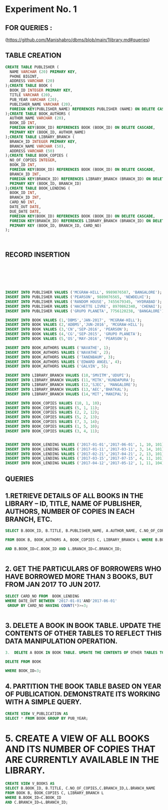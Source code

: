 # Experiment No. 1

## FOR QUERIES :
(https://github.com/Manishabro/dbms/blob/main/1library.md#queries)


## TABLE CREATION 

```sql
CREATE TABLE PUBLISHER (
  NAME VARCHAR (20) PRIMARY KEY,
  PHONE BIGINT,
  ADDRESS VARCHAR (20)
);CREATE TABLE BOOK (
  BOOK_ID INTEGER PRIMARY KEY,
  TITLE VARCHAR (20),
  PUB_YEAR VARCHAR (20),
  PUBLISHER_NAME VARCHAR (20),
  FOREIGN KEY(PUBLISHER_NAME) REFERENCES PUBLISHER (NAME) ON DELETE CASCADE
);CREATE TABLE BOOK_AUTHORS (
  AUTHOR_NAME VARCHAR (20),
  BOOK_ID INT,
  FOREIGN KEY(BOOK_ID) REFERENCES BOOK (BOOK_ID) ON DELETE CASCADE,
  PRIMARY KEY (BOOK_ID, AUTHOR_NAME)
);CREATE TABLE LIBRARY_BRANCH (
  BRANCH_ID INTEGER PRIMARY KEY,
  BRANCH_NAME VARCHAR (50),
  ADDRESS VARCHAR (50)
);CREATE TABLE BOOK_COPIES (
  NO_OF_COPIES INTEGER,
  BOOK_ID INT,
  FOREIGN KEY(BOOK_ID) REFERENCES BOOK (BOOK_ID) ON DELETE CASCADE,
  BRANCH_ID INT,
  FOREIGN KEY(BRANCH_ID) REFERENCES LIBRARY_BRANCH (BRANCH_ID) ON DELETE CASCADE,
  PRIMARY KEY (BOOK_ID, BRANCH_ID)
);CREATE TABLE BOOK_LENDING (
  BOOK_ID INT,
  BRANCH_ID INT,
  CARD_NO INT,
  DATE_OUT DATE,
  DUE_DATE DATE,
  FOREIGN KEY(BOOK_ID) REFERENCES BOOK (BOOK_ID) ON DELETE CASCADE,
  FOREIGN KEY(BRANCH_ID) REFERENCES LIBRARY_BRANCH (BRANCH_ID) ON DELETE CASCADE,
  PRIMARY KEY (BOOK_ID, BRANCH_ID, CARD_NO)
);




```

##  RECORD INSERTION 

```sql






INSERT INTO PUBLISHER VALUES ('MCGRAW-HILL', 9989076587, 'BANGALORE');
INSERT INTO PUBLISHER VALUES ('PEARSON', 9889076565, 'NEWDELHI');
INSERT INTO PUBLISHER VALUES ('RANDOM HOUSE', 7455679345, 'HYDRABAD');
INSERT INTO PUBLISHER VALUES ('HACHETTE LIVRE', 8970862340, 'CHENAI');
INSERT INTO PUBLISHER VALUES ('GRUPO PLANETA', 7756120238, 'BANGALORE');

INSERT INTO BOOK VALUES (1,'DBMS','JAN-2017', 'MCGRAW-HILL'); 
INSERT INTO BOOK VALUES (2,'ADBMS','JUN-2016', 'MCGRAW-HILL'); 
INSERT INTO BOOK VALUES (3,'CN','SEP-2016', 'PEARSON');
INSERT INTO BOOK VALUES (4,'CG','SEP-2015', 'GRUPO PLANETA'); 
INSERT INTO BOOK VALUES (5,'OS','MAY-2016', 'PEARSON');

INSERT INTO BOOK_AUTHORS VALUES ('NAVATHE', 1); 
INSERT INTO BOOK_AUTHORS VALUES ('NAVATHE', 2);
INSERT INTO BOOK_AUTHORS VALUES ('TANENBAUM', 3); 
INSERT INTO BOOK_AUTHORS VALUES ('EDWARD ANGEL', 4); 
INSERT INTO BOOK_AUTHORS VALUES ('GALVIN', 5);

INSERT INTO LIBRARY_BRANCH VALUES (10,'SMVITM','UDUPI');
INSERT INTO LIBRARY_BRANCH VALUES (11,'MITK','KUNDAPURA');
INSERT INTO LIBRARY_BRANCH VALUES (12,'SJEC', 'MANGALORE');
INSERT INTO LIBRARY_BRANCH VALUES (13,'AEC','BHATKAL');
INSERT INTO LIBRARY_BRANCH VALUES (14,'MIT','MANIPAL');

INSERT INTO BOOK_COPIES VALUES (10, 1, 10);
INSERT INTO BOOK_COPIES VALUES (5, 1, 11);
INSERT INTO BOOK_COPIES VALUES (2, 2, 12);
INSERT INTO BOOK_COPIES VALUES (5, 2, 13);
INSERT INTO BOOK_COPIES VALUES (7, 3, 14);
INSERT INTO BOOK_COPIES VALUES (1, 5, 10);
INSERT INTO BOOK_COPIES VALUES (3, 4, 11);


INSERT INTO BOOK_LENDING VALUES ('2017-01-01','2017-06-01', 1, 10, 101);
INSERT INTO BOOK_LENDING VALUES ('2017-01-11','2017-03-11', 3, 14, 101);
INSERT INTO BOOK_LENDING VALUES ('2017-02-21','2017-04-21', 2, 13, 101);
INSERT INTO BOOK_LENDING VALUES ('2017-03-15','2017-07-15', 4, 11, 101);
INSERT INTO BOOK_LENDING VALUES ('2017-04-12','2017-05-12', 1, 11, 104);


```

## QUERIES




## 1.RETRIEVE DETAILS OF ALL BOOKS IN THE LIBRARY – ID, TITLE, NAME OF PUBLISHER, AUTHORS, NUMBER OF COPIES IN EACH BRANCH, ETC.
   
```sql
SELECT B.BOOK_ID, B.TITLE, B.PUBLISHER_NAME, A.AUTHOR_NAME, C.NO_OF_COPIES, C.BRANCH_ID

FROM BOOK B, BOOK_AUTHORS A, BOOK_COPIES C, LIBRARY_BRANCH L WHERE B.BOOK_ID=A.BOOK_ID

AND B.BOOK_ID=C.BOOK_ID AND L.BRANCH_ID=C.BRANCH_ID;



```

## 2.	GET THE PARTICULARS OF BORROWERS WHO HAVE BORROWED MORE THAN 3 BOOKS, BUT FROM JAN 2017 TO JUN 2017.
   
```sql
SELECT CARD_NO FROM  BOOK_LENDING
WHERE DATE_OUT BETWEEN '2017-01-01'AND'2017-06-01'
 GROUP BY CARD_NO HAVING COUNT(*)>=3;



```


## 3.	DELETE A BOOK IN BOOK TABLE. UPDATE THE CONTENTS OF OTHER TABLES TO REFLECT THIS DATA MANIPULATION OPERATION.


```sql
3.	DELETE A BOOK IN BOOK TABLE. UPDATE THE CONTENTS OF OTHER TABLES TO REFLECT THIS DATA MANIPULATION OPERATION.

DELETE FROM BOOK

WHERE BOOK_ID=3;

```

## 4.	PARTITION THE BOOK TABLE BASED ON YEAR OF PUBLICATION. DEMONSTRATE ITS WORKING WITH A SIMPLE QUERY.
   
```sql
CREATE VIEW V_PUBLICATION AS
SELECT * FROM BOOK GROUP BY PUB_YEAR;
```
# 5.	CREATE A VIEW OF ALL BOOKS AND ITS NUMBER OF COPIES THAT ARE CURRENTLY AVAILABLE IN THE LIBRARY.
```sql
CREATE VIEW V_BOOKS AS
SELECT B.BOOK_ID, B.TITLE, C.NO_OF_COPIES,C.BRANCH_ID,L.BRANCH_NAME
FROM BOOK B, BOOK_COPIES C, LIBRARY_BRANCH L
WHERE B.BOOK_ID=C.BOOK_ID
AND C.BRANCH_ID=L.BRANCH_ID;

```
